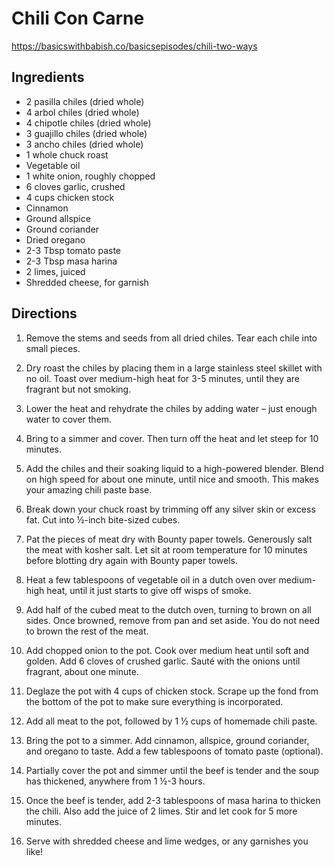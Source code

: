 # Chili Con Carne

https://basicswithbabish.co/basicsepisodes/chili-two-ways

## Ingredients

* 2 pasilla chiles (dried whole)
* 4 arbol chiles (dried whole)
* 4 chipotle chiles (dried whole)
* 3 guajillo chiles (dried whole)
* 3 ancho chiles (dried whole)
* 1 whole chuck roast
* Vegetable oil
* 1 white onion, roughly chopped
* 6 cloves garlic, crushed
* 4 cups chicken stock
* Cinnamon
* Ground allspice
* Ground coriander
* Dried oregano
* 2-3 Tbsp tomato paste
* 2-3 Tbsp masa harina
* 2 limes, juiced
* Shredded cheese, for garnish

## Directions

1. Remove the stems and seeds from all dried chiles. Tear each chile into small pieces.

2. Dry roast the chiles by placing them in a large stainless steel skillet with no oil. Toast over medium-high heat for 3-5 minutes, until they are fragrant but not smoking. 

3. Lower the heat and rehydrate the chiles by adding water – just enough water to cover them. 

4. Bring to a simmer and cover. Then turn off the heat and let steep for 10 minutes.

5. Add the chiles and their soaking liquid to a high-powered blender. Blend on high speed for about one minute, until nice and smooth. This makes your amazing chili paste base.

6. Break down your chuck roast by trimming off any silver skin or excess fat. Cut into ½-inch bite-sized cubes.

7. Pat the pieces of meat dry with Bounty paper towels. Generously salt the meat with kosher salt. Let sit at room temperature for 10 minutes before blotting dry again with Bounty paper towels.

8. Heat a few tablespoons of vegetable oil in a dutch oven over medium-high heat, until it just starts to give off wisps of smoke.  

9. Add half of the cubed meat to the dutch oven, turning to brown on all sides. Once browned, remove from pan and set aside. You do not need to brown the rest of the meat.

10. Add chopped onion to the pot. Cook over medium heat until soft and golden. Add 6 cloves of crushed garlic. Sauté with the onions until fragrant, about one minute.  

11. Deglaze the pot with 4 cups of chicken stock. Scrape up the fond from the bottom of the pot to make sure everything is incorporated.

12. Add all meat to the pot, followed by 1 ½ cups of homemade chili paste.  

13. Bring the pot to a simmer. Add cinnamon, allspice, ground coriander, and oregano to taste. Add a few tablespoons of tomato paste (optional).  

14. Partially cover the pot and simmer until the beef is tender and the soup has thickened, anywhere from 1 ½-3 hours.

15. Once the beef is tender, add 2-3 tablespoons of masa harina to thicken the chili. Also add the juice of 2 limes. Stir and let cook for 5 more minutes.

16. Serve with shredded cheese and lime wedges, or any garnishes you like!

